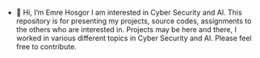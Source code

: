 - 👋 Hi, I’m Emre Hosgor
I am interested in Cyber Security and AI. This repository is for presenting my projects, source codes, assignments to the others who are interested in. 
Projects may be here and there, I worked in various different topics in Cyber Security and AI.
Please feel free to contribute. 

<!---
3mr3h/3mr3h is a ✨ special ✨ repository because its `README.md` (this file) appears on your GitHub profile.
You can click the Preview link to take a look at your changes.
--->
